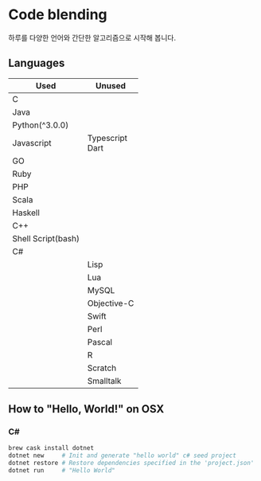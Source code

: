 # Code blending

하루를 다양한 언어와 간단한 알고리즘으로 시작해 봅니다.

## Languages

|Used|Unused|
|---|---|
|C||
|Java||
|Python(^3.0.0)||
|Javascript|Typescript<br>Dart|
|GO||
|Ruby||
|PHP||
|Scala||
|Haskell||
|C++||
|Shell Script(bash)||
|C#||
||Lisp|
||Lua|
||MySQL|
||Objective-C|
||Swift|
||Perl|
||Pascal|
||R|
||Scratch|
||Smalltalk|

## How to "Hello, World!" on OSX

### C\#

```bash
brew cask install dotnet
dotnet new     # Init and generate "hello world" c# seed project
dotnet restore # Restore dependencies specified in the 'project.json'
dotnet run     # "Hello World"
```

